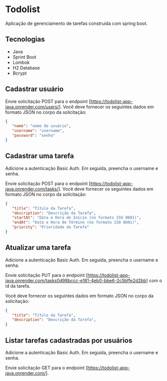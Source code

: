 # Todolist 

Aplicação de gerenciamento de tarefas construída com spring boot.

## Tecnologias
- Java
- Sprint Boot
- Lombok
- H2 Database
- Bcrypt

## Cadastrar usuário

Envie solicitação POST para o endpoint [https://todolist-app-java.onrender.com/users/]. 
Você deve fornecer os seguintes dados em formato JSON no corpo da solicitação:

```json
{
   "name": "nome do usuário",
   "username": "username",
   "password": "senha"
}

```

## Cadastrar uma tarefa

Adicione a autenticação Basic Auth. 
Em seguida, preencha o username e senha.

Envie solicitação POST para o endpoint [https://todolist-app-java.onrender.com/tasks/]. 
Você deve fornecer os seguintes dados em formato JSON no corpo da solicitação:

```json
{
   "title": "Título da Tarefa",
   "description": "Descrição da Tarefa",
   "startAt": "Data e Hora de Início (no formato ISO 8601)",
   "endAt": "Data e Hora de Término (no formato ISO 8601)",
   "priority": "Prioridade da Tarefa"
}

```

## Atualizar uma tarefa

Adicione a autenticação Basic Auth. 
Em seguida, preencha o username e senha.

Envie solicitação PUT para o endpoint [https://todolist-app-java.onrender.com/tasks0d98bccc-e181-4eb0-bbe6-2c5bffe2d2bb] com o id da tarefa. 

Você deve fornecer os seguintes dados em formato JSON no corpo da solicitação:

```json
{
   "title": "Título da Tarefa",
   "description": "Descrição da Tarefa",
}

```

## Listar tarefas cadastradas por usuários

Adicione a autenticação Basic Auth. 
Em seguida, preencha o username e senha.

Envie solicitação GET para o endpoint [https://todolist-app-java.onrender.com/]. 



